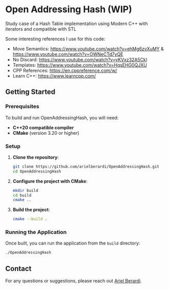 # Open Addressing Hash (WIP)

Study case of a Hash Table implementation using Modern C++ with iterators and compatible with STL

Some interesting references I use for this code:

- Move Semantics: https://www.youtube.com/watch?v=ehMg6zvXuMY & https://www.youtube.com/watch?v=OWNeCTd7yQE
- No Discard: https://www.youtube.com/watch?v=yKVxz32A5Ck)
- Templates: https://www.youtube.com/watch?v=HqsEHG0QJXU
- CPP References: https://en.cppreference.com/w/
- Learn C++: https://www.learncpp.com/
  
## Getting Started

### Prerequisites

To build and run OpenAddressingHash, you will need:

- **C++20 compatible compiler**
- **CMake** (version 3.20 or higher)

### Setup

1. **Clone the repository**:
   ```bash
   git clone https://github.com/arielberardi/OpenAddressingHash.git
   cd OpenAddressingHash
   ```

2. **Configure the project with CMake**:
   ```bash
   mkdir build
   cd build
   cmake ..
   ```

3. **Build the project**:
   ```bash
   cmake --build .
   ```

### Running the Application

Once built, you can run the application from the `build` directory:

```bash
./OpenAddressingHash
```

## Contact

For any questions or suggestions, please reach out [Ariel Berardi](https://www.linkedin.com/in/aberardi95/).
